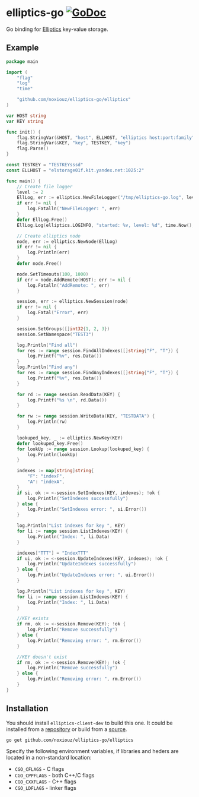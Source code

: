 # elliptics-go [![GoDoc](https://godoc.org/github.com/noxiouz/elliptics-go/elliptics?status.png)](https://godoc.org/github.com/noxiouz/elliptics-go/elliptics)


Go binding for [Elliptics](https://github.com/reverbrain/elliptics) key-value storage.

## Example

``` go
package main

import (
	"flag"
	"log"
	"time"

	"github.com/noxiouz/elliptics-go/elliptics"
)

var HOST string
var KEY string

func init() {
	flag.StringVar(&HOST, "host", ELLHOST, "elliptics host:port:family")
	flag.StringVar(&KEY, "key", TESTKEY, "key")
	flag.Parse()
}

const TESTKEY = "TESTKEYsssd"
const ELLHOST = "elstorage01f.kit.yandex.net:1025:2"

func main() {
	// Create file logger
	level := 2
	EllLog, err := elliptics.NewFileLogger("/tmp/elliptics-go.log", level)
	if err != nil {
		log.Fatalln("NewFileLogger: ", err)
	}
	defer EllLog.Free()
	EllLog.Log(elliptics.LOGINFO, "started: %v, level: %d", time.Now(), level)

	// Create elliptics node
	node, err := elliptics.NewNode(EllLog)
	if err != nil {
		log.Println(err)
	}
	defer node.Free()

	node.SetTimeouts(100, 1000)
	if err = node.AddRemote(HOST); err != nil {
		log.Fatalln("AddRemote: ", err)
	}

	session, err := elliptics.NewSession(node)
	if err != nil {
		log.Fatal("Error", err)
	}

	session.SetGroups([]int32{1, 2, 3})
	session.SetNamespace("TEST3")

	log.Println("Find all")
	for res := range session.FindAllIndexes([]string{"F", "T"}) {
		log.Printf("%v", res.Data())
	}
	log.Println("Find any")
	for res := range session.FindAnyIndexes([]string{"F", "T"}) {
		log.Printf("%v", res.Data())
	}

	for rd := range session.ReadData(KEY) {
		log.Printf("%s \n", rd.Data())
	}

	for rw := range session.WriteData(KEY, "TESTDATA") {
		log.Println(rw)
	}

	lookuped_key, _ := elliptics.NewKey(KEY)
	defer lookuped_key.Free()
	for lookUp := range session.Lookup(lookuped_key) {
		log.Println(lookUp)
	}

	indexes := map[string]string{
		"F": "indexF",
		"A": "indexA",
	}
	if si, ok := <-session.SetIndexes(KEY, indexes); !ok {
		log.Println("SetIndexes successfully")
	} else {
		log.Println("SetIndexes error: ", si.Error())
	}

	log.Println("List indexes for key ", KEY)
	for li := range session.ListIndexes(KEY) {
		log.Println("Index: ", li.Data)
	}

	indexes["TTT"] = "IndexTTT"
	if ui, ok := <-session.UpdateIndexes(KEY, indexes); !ok {
		log.Println("UpdateIndexes successfully")
	} else {
		log.Println("UpdateIndexes error: ", ui.Error())
	}

	log.Println("List indexes for key ", KEY)
	for li := range session.ListIndexes(KEY) {
		log.Println("Index: ", li.Data)
	}

	//KEY exists
	if rm, ok := <-session.Remove(KEY); !ok {
		log.Println("Remove successfully")
	} else {
		log.Println("Removing error: ", rm.Error())
	}

	//KEY doesn't exist
	if rm, ok := <-session.Remove(KEY); !ok {
		log.Println("Remove successfully")
	} else {
		log.Println("Removing error: ", rm.Error())
	}
}
```

## Installation

You should install `elliptics-client-dev` to build this one.
It could be installed from a [repository](http://repo.reverbrain.com)
or build from a [source](https://github.com/reverbrain/elliptics).
```
go get github.com/noxiouz/elliptics-go/elliptics
```

Specify the following environment variables, if libraries and heders are located in a non-standard location:

 * `CGO_CFLAGS` - C flags
 * `CGO_CPPFLAGS` - both C++/C flags
 * `CGO_CXXFLAGS` - C++ flags
 * `CGO_LDFLAGS` - linker flags

